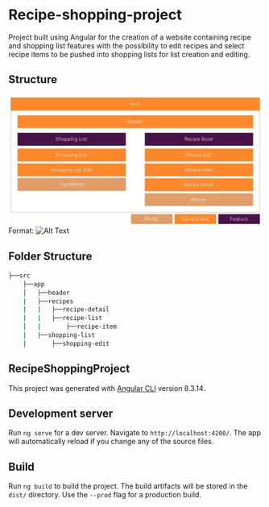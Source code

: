 # Recipe-shopping-project

Project built using Angular for the creation of a website containing recipe and shopping list features with the possibility to edit recipes and select recipe items to be pushed into shopping lists for list creation and editing.

## Structure

![Structure](/component-feature-model-plan.PNG)
Format: ![Alt Text](url)

## Folder Structure

```bash
├──src  
    ├──app  
    │   ├──header  
    |   ├──recipes  
    |   |   ├──recipe-detail  
    |   |   ├──recipe-list  
    |   |       ├──recipe-item  
    |   ├──shopping-list  
    |       ├──shopping-edit  
```

## RecipeShoppingProject

This project was generated with [Angular CLI](https://github.com/angular/angular-cli) version 8.3.14.

## Development server

Run `ng serve` for a dev server. Navigate to `http://localhost:4200/`. The app will automatically reload if you change any of the source files.

## Build

Run `ng build` to build the project. The build artifacts will be stored in the `dist/` directory. Use the `--prod` flag for a production build.
